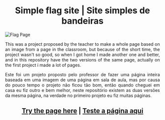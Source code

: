<div align="center">
<h1>Simple flag site  | Site simples de bandeiras</h1>
</div>

![Flag Page](https://github.com/Batatexy/Simple_flag_site/assets/141431095/228659d9-6e00-4c04-975a-626427e51ce6)

<div align="justify">
  <p>
    This was a project proposed by the teacher to make a whole page based on an image from a page in the classroom, but because of the short time, the project wasn't so good, so when I got home I made another one and            better, and in this repository have the two versions of the same page, actually on the first project i made a lot of pages.
  </p>

  <p>
    Este foi um projeto proposto pelo professor de fazer uma página inteira baseada em uma imagem de uma página em sala de aula, mas por causa do pouco tempo o projeto não ficou tão bom, então quando cheguei em casa eu fiz      outro e bem melhor, neste repositório existem as duas versões da mesma página, na verdade no primeiro projeto eu fiz muitas páginas.
  </p>
</div>

<div align="center">
   <h2>
    <a href="https://water-and-sustainability.vercel.app" target="_blank">Try the page here</a> |
    <a href="https://water-and-sustainability.vercel.app" target="_blank">Teste a página aqui</a>
   </h2>
</div>

